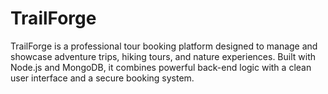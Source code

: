 # TrailForge
 TrailForge is a professional tour booking platform designed to manage and showcase adventure trips, hiking tours, and nature experiences. Built with Node.js and MongoDB, it combines powerful back-end logic with a clean user interface and a secure booking system.
